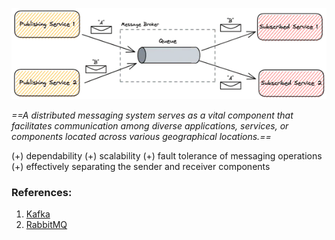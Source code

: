 ![Pasted image 20230826022343](../../../../_Attachments/Pasted%20image%2020230826022343.png)

*==A distributed messaging system serves as a vital component that facilitates communication among diverse applications, services, or components located across various geographical locations.==*

(+) dependability
(+) scalability
(+) fault tolerance of messaging operations
(+) effectively separating the sender and receiver components

### References:

1. [Kafka](../../../Brokers/Kafka.md)
2. [RabbitMQ](../../../Brokers/RabbitMQ.md)